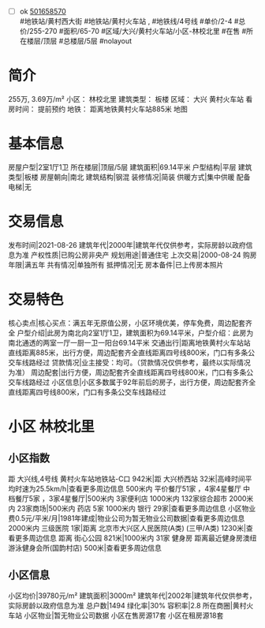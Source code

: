 - [ ] ok [501658570](https://bj.5i5j.com/ershoufang/501658570.html)  
 #地铁站/黄村西大街 #地铁站/黄村火车站 ,  #地铁线/4号线
#单价/2-4 #总价/255-270 #面积/65-70   #区域/大兴/黄村火车站/小区-林校北里 #在售 #所在楼层/顶层 #总楼层/5层 #nolayout 
# 简介 
 255万,  3.69万/m² 
小区： 林校北里
建筑类型： 板楼
区域： 大兴 黄村火车站
看房时间： 提前预约
地铁： 距离地铁黄村火车站885米 地图
# 基本信息 
 房屋户型|2室1厅1卫
所在楼层|顶层/5层
建筑面积|69.14平米
户型结构|平层
建筑类型|板楼
房屋朝向|南北
建筑结构|钢混
装修情况|简装
供暖方式|集中供暖
配备电梯|无
# 交易信息 
 发布时间|2021-08-26
建筑年代|2000年|建筑年代仅供参考，实际房龄以政府信息为准
产权性质|已购公房非央产
规划用途|普通住宅
上次交易|2000-08-24
购房年限|满五年
共有情况|单独所有
抵押情况|无
房本备件|已上传房本照片
# 交易特色 
 核心卖点|核心买点：满五年无原值公房，小区环境优美，停车免费，周边配套齐全
户型介绍|此房为南北向2室1厅1卫，建筑面积为69.14平米，户型介绍：此房为南北通透的两室一厅一厨一卫一阳台69.14平米
交通出行|距离地铁黄村火车站站直线距离885米，出行方便，周边配套齐全直线距离四号线800米，门口有多条公交车线路经过
贷款情况|业主接受：均可。（贷款情况仅供参考，最终以实际情况为准）
周边配套|出行方便，周边配套齐全直线距离四号线800米，门口有多条公交车线路经过
小区信息|小区多数属于92年前后的房子，出行方便，周边配套齐全直线距离四号线800米，门口有多条公交车线路经过
# 小区 林校北里
## 小区指数 
 距 大兴线,4号线 黄村火车站地铁站-C口 942米|距 大兴桥西站 32米|高峰时间平均时速为25.5km/h|查看更多周边信息
500米内 平价餐厅51家 ，4家4星餐厅
中档餐厅5家 ，3家4星餐厅|500米内 3家便利店
1000米内 132家综合超市
2000米内 23家商场|500米内 药店 5家
1000米内 银行 29家|查看更多周边信息
小区物业费0.5元/平米/月|1981年建成|物业公司为暂无物业公司数据|查看更多周边信息
2000米内 三级医院 1家|距离 北京市大兴区人民医院(A类) (三甲/A类) 1230米|查看更多周边信息
距离 街心公园 821米|1000米内 31家 健身房
距离最近健身房澳纽游泳健身会所(国韵村店) 500米|查看更多周边信息
## 小区信息 
 小区均价|39780元/m²
建筑面积|3000m²
建筑年代|2002年|建筑年代仅供参考，实际房龄以政府信息为准
总户数|1494
绿化率|30%
容积率|2.8
所在商圈|黄村火车站
小区物业|暂无物业公司数据
小区在售房源17套
小区在租房源18套

